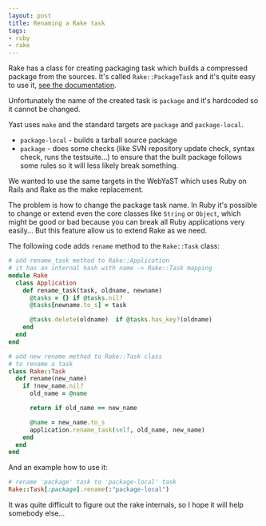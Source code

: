 ```yaml
---
layout: post
title: Renaming a Rake task
tags:
- ruby
- rake
---
```


Rake has a class for creating packaging task which builds a compressed package
from the sources. It's called `Rake::PackageTask` and it's quite easy to use it,
[see the documentation](http://rake.rubyforge.org/classes/Rake/PackageTask.html).

Unfortunately the name of the created task is `package` and it's hardcoded so it
cannot be changed.

Yast uses `make` and the standard targets are `package` and `package-local`.

- `package-local` - builds a tarball source package
- `package` - does some checks (like SVN repository update check, syntax check,
   runs the testsuite...) to ensure that the built package follows some rules so
   it will less likely break something.

We wanted to use the same targets in the WebYaST which uses Ruby on Rails and
Rake as the make replacement.

The problem is how to change the package task name. In Ruby it's possible to
change or extend even the core classes like `String` or `Object`, which might be
good or bad because you can break all Ruby applications very easily... But this
feature allow us to extend Rake as we need.

The following code adds `rename` method to the `Rake::Task` class:

```ruby
# add rename_task method to Rake::Application
# it has an internal hash with name -> Rake::Task mapping
module Rake
  class Application
    def rename_task(task, oldname, newname)
      @tasks = {} if @tasks.nil?
      @tasks[newname.to_s] = task

      @tasks.delete(oldname)  if @tasks.has_key?(oldname)
    end
  end
end

# add new rename method to Rake::Task class
# to rename a task
class Rake::Task
  def rename(new_name)
    if !new_name.nil?
      old_name = @name

      return if old_name == new_name

      @name = new_name.to_s
      application.rename_task(self, old_name, new_name)
    end
  end
end
```

And an example how to use it:

```ruby
# rename 'package' task to 'package-local' task
Rake::Task[:package].rename(:"package-local")
```

It was quite difficult to figure out the rake internals, so I hope it will help somebody else...
